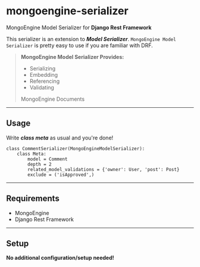 mongoengine-serializer
======================
 
MongoEngine Model Serializer for **Django Rest Framework**
 
This serializer is an extension to ***Model Serializer***.
`MongoEngine Model Serializer` is pretty easy to use if you are familiar with DRF.
 
> <i class="icon-right-open"></i>**MongoEngine Model Serializer Provides:**
> 
>  - Serializing
>  - Embedding
>  - Referencing
>  - Validating
>
> MongoEngine Documents
 
----------
<i class="icon-wrench"></i>Usage
---------
Write ***class meta*** as usual and you're done!
```
class CommentSerializer(MongoEngineModelSerializer):
    class Meta:
        model = Comment
        depth = 2
        related_model_validations = {'owner': User, 'post': Post}
        exclude = ('isApproved',)
```
 
----------
<i class="icon-download"></i>Requirements
---------
 
 - MongoEngine
 - Django Rest Framework
 
---------
<i class="icon-cog"></i> Setup
---------
**No additional configuration/setup needed!**

